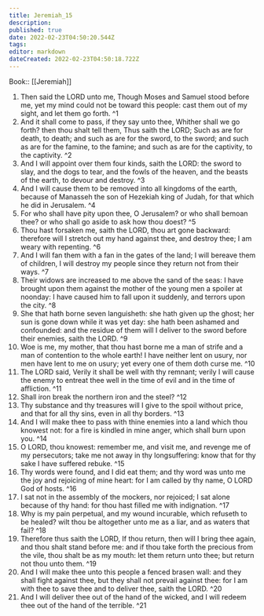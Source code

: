 ```yaml
---
title: Jeremiah_15
description: 
published: true
date: 2022-02-23T04:50:20.544Z
tags: 
editor: markdown
dateCreated: 2022-02-23T04:50:18.722Z
---
```


 Book:: [[Jeremiah]]
 1. Then said the LORD unto me, Though Moses and Samuel stood before me, yet my mind could not be toward this people: cast them out of my sight, and let them go forth. ^1
 2. And it shall come to pass, if they say unto thee, Whither shall we go forth? then thou shalt tell them, Thus saith the LORD; Such as are for death, to death; and such as are for the sword, to the sword; and such as are for the famine, to the famine; and such as are for the captivity, to the captivity. ^2
 3. And I will appoint over them four kinds, saith the LORD: the sword to slay, and the dogs to tear, and the fowls of the heaven, and the beasts of the earth, to devour and destroy. ^3
 4. And I will cause them to be removed into all kingdoms of the earth, because of Manasseh the son of Hezekiah king of Judah, for that which he did in Jerusalem. ^4
 5. For who shall have pity upon thee, O Jerusalem? or who shall bemoan thee? or who shall go aside to ask how thou doest? ^5
 6. Thou hast forsaken me, saith the LORD, thou art gone backward: therefore will I stretch out my hand against thee, and destroy thee; I am weary with repenting. ^6
 7. And I will fan them with a fan in the gates of the land; I will bereave them of children, I will destroy my people since they return not from their ways. ^7
 8. Their widows are increased to me above the sand of the seas: I have brought upon them against the mother of the young men a spoiler at noonday: I have caused him to fall upon it suddenly, and terrors upon the city. ^8
 9. She that hath borne seven languisheth: she hath given up the ghost; her sun is gone down while it was yet day: she hath been ashamed and confounded: and the residue of them will I deliver to the sword before their enemies, saith the LORD. ^9
 10. Woe is me, my mother, that thou hast borne me a man of strife and a man of contention to the whole earth! I have neither lent on usury, nor men have lent to me on usury; yet every one of them doth curse me. ^10
 11. The LORD said, Verily it shall be well with thy remnant; verily I will cause the enemy to entreat thee well in the time of evil and in the time of affliction. ^11
 12. Shall iron break the northern iron and the steel? ^12
 13. Thy substance and thy treasures will I give to the spoil without price, and that for all thy sins, even in all thy borders. ^13
 14. And I will make thee to pass with thine enemies into a land which thou knowest not: for a fire is kindled in mine anger, which shall burn upon you. ^14
 15. O LORD, thou knowest: remember me, and visit me, and revenge me of my persecutors; take me not away in thy longsuffering: know that for thy sake I have suffered rebuke. ^15
 16. Thy words were found, and I did eat them; and thy word was unto me the joy and rejoicing of mine heart: for I am called by thy name, O LORD God of hosts. ^16
 17. I sat not in the assembly of the mockers, nor rejoiced; I sat alone because of thy hand: for thou hast filled me with indignation. ^17
 18. Why is my pain perpetual, and my wound incurable, which refuseth to be healed? wilt thou be altogether unto me as a liar, and as waters that fail? ^18
 19. Therefore thus saith the LORD, If thou return, then will I bring thee again, and thou shalt stand before me: and if thou take forth the precious from the vile, thou shalt be as my mouth: let them return unto thee; but return not thou unto them. ^19
 20. And I will make thee unto this people a fenced brasen wall: and they shall fight against thee, but they shall not prevail against thee: for I am with thee to save thee and to deliver thee, saith the LORD. ^20
 21. And I will deliver thee out of the hand of the wicked, and I will redeem thee out of the hand of the terrible. ^21
